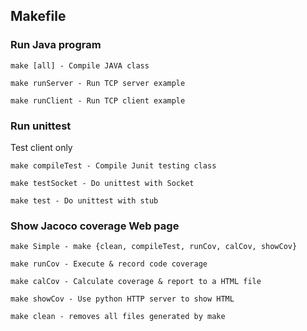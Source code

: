 ## Makefile

### Run Java program

`make [all] - Compile JAVA class`

`make runServer - Run TCP server example`

`make runClient - Run TCP client example`

### Run unittest
Test client only

`make compileTest - Compile Junit testing class`

`make testSocket - Do unittest with Socket`

`make test - Do unittest with stub`

### Show Jacoco coverage Web page

`make Simple - make {clean, compileTest, runCov, calCov, showCov}`

`make runCov - Execute & record code coverage`

`make calCov - Calculate coverage & report to a HTML file`

`make showCov - Use python HTTP server to show HTML`

`make clean - removes all files generated by make`

